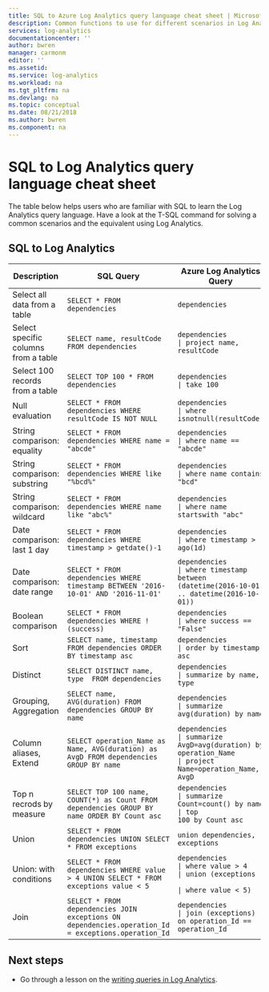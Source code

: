 ```yaml
---
title: SQL to Azure Log Analytics query language cheat sheet | Microsoft Docs
description: Common functions to use for different scenarios in Log Analytics queries.
services: log-analytics
documentationcenter: ''
author: bwren
manager: carmonm
editor: ''
ms.assetid: 
ms.service: log-analytics
ms.workload: na
ms.tgt_pltfrm: na
ms.devlang: na
ms.topic: conceptual
ms.date: 08/21/2018
ms.author: bwren
ms.component: na
---
```


# SQL to Log Analytics query language cheat sheet 

The table below helps users who are familiar with SQL to learn the Log Analytics query language. Have a look at the T-SQL command for solving a common scenarios and the equivalent using Log Analytics.

## SQL to Log Analytics

Description								|SQL Query                           																|Azure Log Analytics Query
----------------------------------------|---------------------------------------------------------------------------------------------------|----------------------------------------
Select all data from a table	     	|`SELECT * FROM dependencies`          																|<code>dependencies</code>
Select specific columns from a table	|`SELECT name, resultCode FROM dependencies`  														|<code>dependencies <br>&#124; project name, resultCode</code>
Select 100 records from a table			|`SELECT TOP 100 * FROM dependencies`  																|<code>dependencies <br>&#124; take 100</code>
Null evaluation							|`SELECT * FROM dependencies WHERE resultCode IS NOT NULL`											|<code>dependencies <br>&#124; where isnotnull(resultCode)</code>
String comparison: equality				|`SELECT * FROM dependencies WHERE name = "abcde"`													|<code>dependencies <br>&#124; where name == "abcde"</code>
String comparison: substring			|`SELECT * FROM dependencies WHERE like "%bcd%"`													|<code>dependencies <br>&#124; where name contains "bcd"</code>
String comparison: wildcard				|`SELECT * FROM dependencies WHERE name like "abc%"`												|<code>dependencies <br>&#124; where name startswith "abc"</code>
Date comparison: last 1 day				|`SELECT * FROM dependencies WHERE timestamp > getdate()-1`											|<code>dependencies <br>&#124; where timestamp > ago(1d)</code>
Date comparison: date range				|`SELECT * FROM dependencies WHERE timestamp BETWEEN '2016-10-01' AND '2016-11-01'`					|<code>dependencies <br>&#124; where timestamp between (datetime(2016-10-01) .. datetime(2016-10-01))</code>
Boolean comparison						|`SELECT * FROM dependencies WHERE !(success)`														|<code>dependencies <br>&#124; where success == "False" </code>
Sort									|`SELECT name, timestamp FROM dependencies ORDER BY timestamp asc`									|<code>dependencies <br>&#124; order by timestamp asc </code>
Distinct								|`SELECT DISTINCT name, type  FROM dependencies`													|<code>dependencies <br>&#124; summarize by name, type </code>
Grouping, Aggregation					|`SELECT name, AVG(duration) FROM dependencies GROUP BY name`										|<code>dependencies <br>&#124; summarize avg(duration) by name </code>
Column aliases, Extend					|`SELECT operation_Name as Name, AVG(duration) as AvgD FROM dependencies GROUP BY name`				|<code>dependencies <br>&#124; summarize AvgD=avg(duration) by operation_Name <br>&#124; project Name=operation_Name, AvgD</code>
Top n recrods by measure				|`SELECT TOP 100 name, COUNT(*) as Count FROM dependencies GROUP BY name ORDER BY Count asc`		|<code>dependencies <br>&#124; summarize Count=count() by name <br>&#124; top 100 by Count asc</code>
Union									|`SELECT * FROM dependencies UNION SELECT * FROM exceptions`					 					|<code>union dependencies, exceptions</code>
Union: with conditions					|`SELECT * FROM dependencies WHERE value > 4 UNION SELECT * FROM exceptions value < 5`				|<code>dependencies <br>&#124; where value > 4 <br>&#124; union (exceptions <br>&#124; where value < 5)</code>
Join									|`SELECT * FROM dependencies JOIN exceptions ON dependencies.operation_Id = exceptions.operation_Id`|<code>dependencies <br>&#124; join (exceptions) on operation_Id == operation_Id</code>


## Next steps

- Go through a lesson on the [writing queries in Log Analytics](get-started-queries.md).